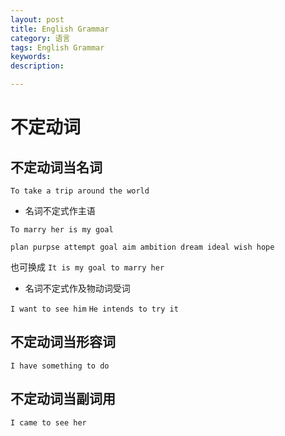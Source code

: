 ```yaml
---
layout: post
title: English Grammar
category: 语言
tags: English Grammar
keywords: 
description: 

---
```


# 不定动词


## 不定动词当名词

`To take a trip around the world`

- 名词不定式作主语

`To marry her is my goal`

`plan purpse attempt goal aim ambition dream ideal wish hope`

 也可换成  `It is my goal to marry her`

  
- 名词不定式作及物动词受词

`I want to see him`
`He intends to try it`

    
## 不定动词当形容词

`I have something to do`

## 不定动词当副词用

`I came to see her`



